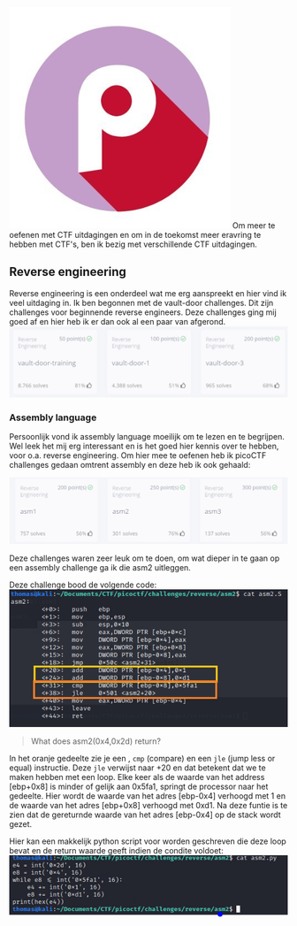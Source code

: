 <img src="../images/ctf/picoctf/picoCTF.JPEG" alt="Intro image" class="pico_img" style="align:right;">
Om meer te oefenen met CTF uitdagingen en om in de toekomst meer eravring te hebben met CTF's, ben ik bezig met verschillende
CTF uitdagingen.

## Reverse engineering
Reverse engineering is een onderdeel wat me erg aanspreekt en hier vind ik veel uitdaging in. Ik ben begonnen met de vault-door challenges.
Dit zijn challenges voor beginnende reverse engineers. Deze challenges ging mij goed af en hier heb ik er dan ook al een paar van afgerond.
<img src="../images/ctf/picoctf/vault-door-overview.PNG" alt="Vault challenge overview" class="pico_img" style="align:left;">



### Assembly language
Persoonlijk vond ik assembly language moeilijk om te lezen en te begrijpen. Wel leek het mij erg interessant en is het goed hier kennis over te hebben, voor
o.a. reverse engineering. Om hier mee te oefenen heb ik picoCTF challenges gedaan omtrent assembly en deze heb ik ook gehaald:

<img src="../images/ctf/picoctf/asm-overview.PNG" alt="Asm overview image" class="pico_img" style="align:left;">

Deze challenges waren zeer leuk om te doen, om wat dieper in te gaan op een assembly challenge ga ik die asm2 uitleggen.

Deze challenge bood de volgende code:
<img src="../images/ctf/picoctf/asm2-code.PNG" alt="Asm challenge image" class="pico_img" style="align:left;">

> What does asm2(0x4,0x2d) return?

In het oranje gedeelte zie je een , ```cmp``` (compare) en een ```jle``` (jump less or equal) instructie.
Deze ``jle`` verwijst naar +20 en dat betekent dat we te maken hebben met een loop. 
Elke keer als de waarde van het address [ebp+0x8] is minder of gelijk aan 0x5fa1, springt de processor naar het gedeelte.
Hier wordt de waarde van het adres [ebp-0x4] verhoogd met 1 en de waarde van het adres [ebp+0x8] verhoogd met 0xd1. 
Na deze funtie is te zien dat de gereturnde waarde van het adres [ebp-0x4] op de stack wordt gezet. 

Hier kan een makkelijk python script voor worden geschreven die deze loop bevat en de return waarde geeft indien de condite voldoet:
<img src="../images/ctf/picoctf/asm2-python.PNG" alt="Asm code" class="pico_img" style="align:left;">


